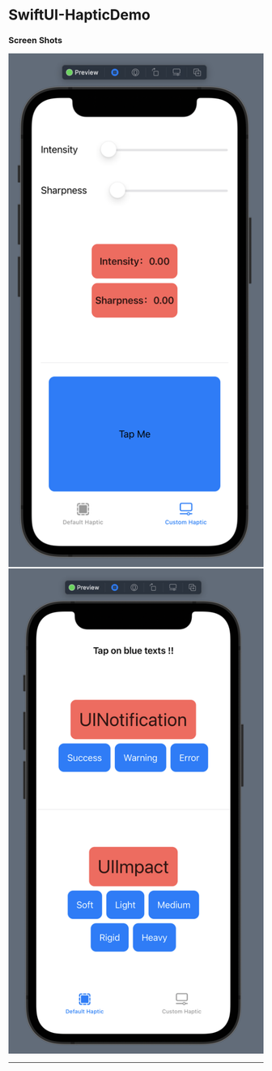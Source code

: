 # SwiftUI-HapticDemo

### Screen Shots
<img src="https://github.com/kr1s0404/SwiftUI-HapticDemo/blob/master/image/custom.png">

<img src="https://github.com/kr1s0404/SwiftUI-HapticDemo/blob/master/image/default.png">

---

